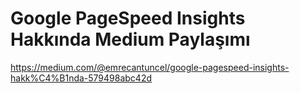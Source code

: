 # Google PageSpeed Insights Hakkında Medium Paylaşımı

https://medium.com/@emrecantuncel/google-pagespeed-insights-hakk%C4%B1nda-579498abc42d
